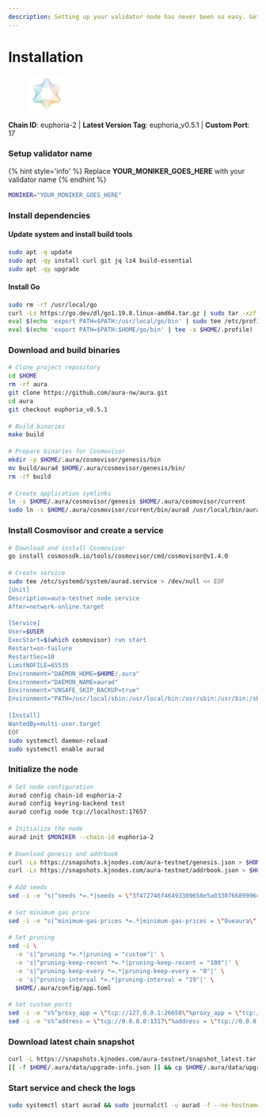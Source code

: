 ```yaml
---
description: Setting up your validator node has never been so easy. Get your validator running in minutes by following step by step instructions.
---
```


# Installation

<figure><img src="https://raw.githubusercontent.com/kj89/cosmos-images/main/logos/aura.png" alt=""><figcaption></figcaption></figure>

**Chain ID**: euphoria-2 | **Latest Version Tag**: euphoria_v0.5.1 | **Custom Port**: 17

### Setup validator name

{% hint style='info' %}
Replace **YOUR_MONIKER_GOES_HERE** with your validator name
{% endhint %}

```bash
MONIKER="YOUR_MONIKER_GOES_HERE"
```

### Install dependencies

#### Update system and install build tools

```bash
sudo apt -q update
sudo apt -qy install curl git jq lz4 build-essential
sudo apt -qy upgrade
```

#### Install Go

```bash
sudo rm -rf /usr/local/go
curl -Ls https://go.dev/dl/go1.19.8.linux-amd64.tar.gz | sudo tar -xzf - -C /usr/local
eval $(echo 'export PATH=$PATH:/usr/local/go/bin' | sudo tee /etc/profile.d/golang.sh)
eval $(echo 'export PATH=$PATH:$HOME/go/bin' | tee -a $HOME/.profile)
```

### Download and build binaries

```bash
# Clone project repository
cd $HOME
rm -rf aura
git clone https://github.com/aura-nw/aura.git
cd aura
git checkout euphoria_v0.5.1

# Build binaries
make build

# Prepare binaries for Cosmovisor
mkdir -p $HOME/.aura/cosmovisor/genesis/bin
mv build/aurad $HOME/.aura/cosmovisor/genesis/bin/
rm -rf build

# Create application symlinks
ln -s $HOME/.aura/cosmovisor/genesis $HOME/.aura/cosmovisor/current
sudo ln -s $HOME/.aura/cosmovisor/current/bin/aurad /usr/local/bin/aurad
```

### Install Cosmovisor and create a service

```bash
# Download and install Cosmovisor
go install cosmossdk.io/tools/cosmovisor/cmd/cosmovisor@v1.4.0

# Create service
sudo tee /etc/systemd/system/aurad.service > /dev/null << EOF
[Unit]
Description=aura-testnet node service
After=network-online.target

[Service]
User=$USER
ExecStart=$(which cosmovisor) run start
Restart=on-failure
RestartSec=10
LimitNOFILE=65535
Environment="DAEMON_HOME=$HOME/.aura"
Environment="DAEMON_NAME=aurad"
Environment="UNSAFE_SKIP_BACKUP=true"
Environment="PATH=/usr/local/sbin:/usr/local/bin:/usr/sbin:/usr/bin:/sbin:/bin:/usr/games:/usr/local/games:/snap/bin:$HOME/.aura/cosmovisor/current/bin"

[Install]
WantedBy=multi-user.target
EOF
sudo systemctl daemon-reload
sudo systemctl enable aurad
```

### Initialize the node

```bash
# Set node configuration
aurad config chain-id euphoria-2
aurad config keyring-backend test
aurad config node tcp://localhost:17657

# Initialize the node
aurad init $MONIKER --chain-id euphoria-2

# Download genesis and addrbook
curl -Ls https://snapshots.kjnodes.com/aura-testnet/genesis.json > $HOME/.aura/config/genesis.json
curl -Ls https://snapshots.kjnodes.com/aura-testnet/addrbook.json > $HOME/.aura/config/addrbook.json

# Add seeds
sed -i -e "s|^seeds *=.*|seeds = \"3f472746f46493309650e5a033076689996c8881@aura-testnet.rpc.kjnodes.com:17659\"|" $HOME/.aura/config/config.toml

# Set minimum gas price
sed -i -e "s|^minimum-gas-prices *=.*|minimum-gas-prices = \"0ueaura\"|" $HOME/.aura/config/app.toml

# Set pruning
sed -i \
  -e 's|^pruning *=.*|pruning = "custom"|' \
  -e 's|^pruning-keep-recent *=.*|pruning-keep-recent = "100"|' \
  -e 's|^pruning-keep-every *=.*|pruning-keep-every = "0"|' \
  -e 's|^pruning-interval *=.*|pruning-interval = "19"|' \
  $HOME/.aura/config/app.toml

# Set custom ports
sed -i -e "s%^proxy_app = \"tcp://127.0.0.1:26658\"%proxy_app = \"tcp://127.0.0.1:17658\"%; s%^laddr = \"tcp://127.0.0.1:26657\"%laddr = \"tcp://127.0.0.1:17657\"%; s%^pprof_laddr = \"localhost:6060\"%pprof_laddr = \"localhost:17060\"%; s%^laddr = \"tcp://0.0.0.0:26656\"%laddr = \"tcp://0.0.0.0:17656\"%; s%^prometheus_listen_addr = \":26660\"%prometheus_listen_addr = \":17660\"%" $HOME/.aura/config/config.toml
sed -i -e "s%^address = \"tcp://0.0.0.0:1317\"%address = \"tcp://0.0.0.0:17317\"%; s%^address = \":8080\"%address = \":17080\"%; s%^address = \"0.0.0.0:9090\"%address = \"0.0.0.0:17090\"%; s%^address = \"0.0.0.0:9091\"%address = \"0.0.0.0:17091\"%; s%:8545%:17545%; s%:8546%:17546%; s%:6065%:17065%" $HOME/.aura/config/app.toml
```

### Download latest chain snapshot

```bash
curl -L https://snapshots.kjnodes.com/aura-testnet/snapshot_latest.tar.lz4 | tar -Ilz4 -xf - -C $HOME/.aura
[[ -f $HOME/.aura/data/upgrade-info.json ]] && cp $HOME/.aura/data/upgrade-info.json $HOME/.aura/cosmovisor/genesis/upgrade-info.json
```

### Start service and check the logs

```bash
sudo systemctl start aurad && sudo journalctl -u aurad -f --no-hostname -o cat
```
